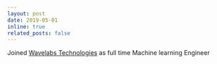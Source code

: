 ```yaml
---
layout: post
date: 2019-05-01
inline: true
related_posts: false
---
```


Joined <a href="https://www.wavelabs.ai/">Wavelabs Technologies</a> as full time Machine learning Engineer
